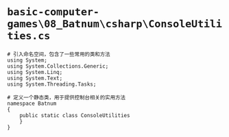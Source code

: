 # `basic-computer-games\08_Batnum\csharp\ConsoleUtilities.cs`

```
# 引入命名空间，包含了一些常用的类和方法
using System;
using System.Collections.Generic;
using System.Linq;
using System.Text;
using System.Threading.Tasks;

# 定义一个静态类，用于提供控制台相关的实用方法
namespace Batnum
{
    public static class ConsoleUtilities
    }
}
```